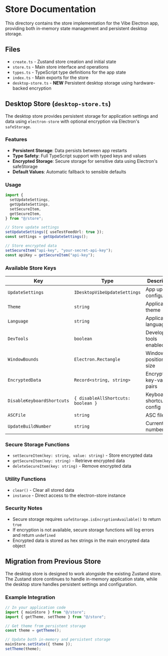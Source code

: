 # Store Documentation

This directory contains the store implementation for the Vibe Electron app, providing both in-memory state management and persistent desktop storage.

## Files

- `create.ts` - Zustand store creation and initial state
- `store.ts` - Main store interface and operations
- `types.ts` - TypeScript type definitions for the app state
- `index.ts` - Main exports for the store
- `desktop-store.ts` - **NEW** Persistent desktop storage using hardware-backed encryption

## Desktop Store (`desktop-store.ts`)

The desktop store provides persistent storage for application settings and data using `electron-store` with optional encryption via Electron's `safeStorage`.

### Features

- **Persistent Storage**: Data persists between app restarts
- **Type Safety**: Full TypeScript support with typed keys and values
- **Encrypted Storage**: Secure storage for sensitive data using Electron's safeStorage
- **Default Values**: Automatic fallback to sensible defaults

### Usage

```typescript
import {
  setUpdateSettings,
  getUpdateSettings,
  setSecureItem,
  getSecureItem,
} from "@/store";

// Store update settings
setUpdateSettings({ useTestFeedUrl: true });
const settings = getUpdateSettings();

// Store encrypted data
setSecureItem("api-key", "your-secret-api-key");
const apiKey = getSecureItem("api-key");
```

### Available Store Keys

| Key                        | Type                               | Description               | Default                          |
| -------------------------- | ---------------------------------- | ------------------------- | -------------------------------- |
| `UpdateSettings`           | `IDesktopVibeUpdateSettings`       | App update configuration  | `{ useTestFeedUrl: false }`      |
| `Theme`                    | `string`                           | Application theme         | `'system'`                       |
| `Language`                 | `string`                           | Application language      | `'en'`                           |
| `DevTools`                 | `boolean`                          | Developer tools enabled   | `false`                          |
| `WindowBounds`             | `Electron.Rectangle`               | Window position and size  | `undefined`                      |
| `EncryptedData`            | `Record<string, string>`           | Encrypted key-value pairs | `{}`                             |
| `DisableKeyboardShortcuts` | `{ disableAllShortcuts: boolean }` | Keyboard shortcuts config | `{ disableAllShortcuts: false }` |
| `ASCFile`                  | `string`                           | ASC file path             | `''`                             |
| `UpdateBuildNumber`        | `string`                           | Current build number      | `''`                             |

### Secure Storage Functions

- `setSecureItem(key: string, value: string)` - Store encrypted data
- `getSecureItem(key: string)` - Retrieve encrypted data
- `deleteSecureItem(key: string)` - Remove encrypted data

### Utility Functions

- `clear()` - Clear all stored data
- `instance` - Direct access to the electron-store instance

### Security Notes

- Secure storage requires `safeStorage.isEncryptionAvailable()` to return `true`
- If encryption is not available, secure storage functions will log errors and return `undefined`
- Encrypted data is stored as hex strings in the main encrypted data object

## Migration from Previous Store

The desktop store is designed to work alongside the existing Zustand store. The Zustand store continues to handle in-memory application state, while the desktop store handles persistent settings and configuration.

### Example Integration

```typescript
// In your application code
import { mainStore } from "@/store";
import { getTheme, setTheme } from "@/store";

// Get theme from persistent storage
const theme = getTheme();

// Update both in-memory and persistent storage
mainStore.setState({ theme });
setTheme(theme);
```
